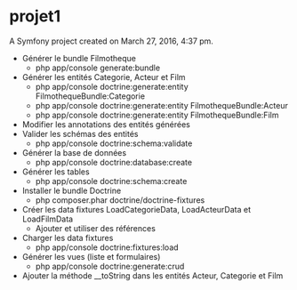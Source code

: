 projet1
=======

A Symfony project created on March 27, 2016, 4:37 pm.

* Générer le bundle Filmotheque
    * php app/console generate:bundle
* Générer les entités Categorie, Acteur et Film
    * php app/console doctrine:generate:entity FilmothequeBundle:Categorie
    * php app/console doctrine:generate:entity FilmothequeBundle:Acteur
    * php app/console doctrine:generate:entity FilmothequeBundle:Film
* Modifier les annotations des entités générées
* Valider les schémas des entités
    * php app/console doctrine:schema:validate
* Générer la base de données
    * php app/console doctrine:database:create
* Générer les tables
    * php app/console doctrine:schema:create
* Installer le bundle Doctrine
    * php composer.phar doctrine/doctrine-fixtures
* Créer les data fixtures LoadCategorieData, LoadActeurData et LoadFilmData
    * Ajouter et utiliser des références
* Charger les data fixtures
    * php app/console doctrine:fixtures:load
* Générer les vues (liste et formulaires)
    * php app/console doctrine:generate:crud
* Ajouter la méthode __toString dans les entités Acteur, Categorie et Film